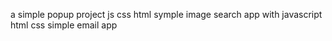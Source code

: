 a simple popup project js css html
symple image search app with javascript html css 
simple email app
